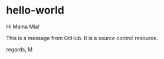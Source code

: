 # hello-world
Hi Mama Mia!

This is a message from GitHub.
It is a source control resource.

regards,
M
